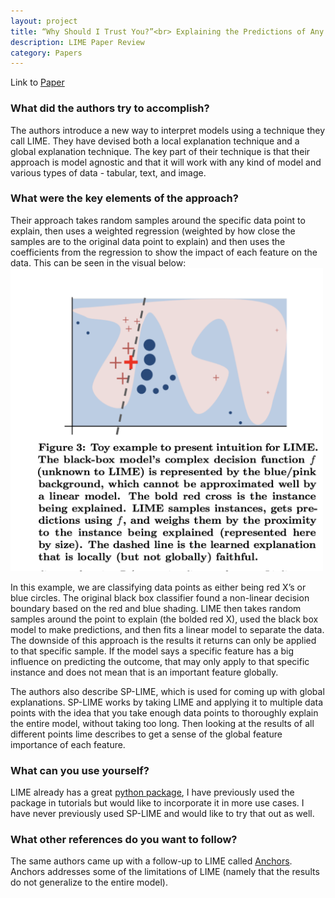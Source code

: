 ```yaml
---
layout: project
title: “Why Should I Trust You?”<br> Explaining the Predictions of Any Classifier 
description: LIME Paper Review
category: Papers
---
```

Link to [Paper](https://arxiv.org/abs/1602.04938)

### What did the authors try to accomplish?
The authors introduce a new way to interpret models using a technique they call LIME. They have devised both a local explanation technique and a global explanation technique. The key part of their technique is that their approach is model agnostic and that it will work with any kind of model and various types of data - tabular, text, and image. 

### What were the key elements of the approach?
Their approach takes random samples around the specific data point to explain, then uses a weighted regression (weighted by how close the samples are to the original data point to explain) and then uses the coefficients from the regression to show the impact of each feature on the data. This can be seen in the visual below:
<img src="https://raw.githubusercontent.com/sik-flow/sik-flow.github.io/master/_projects/images/lime.png" alt="LIME" width="500"/>


In this example, we are classifying data points as either being red X’s or blue circles. The original black box classifier found a non-linear decision boundary based on the red and blue shading. LIME then takes random samples around the point to explain (the bolded red X), used the black box model to make predictions, and then fits a linear model to separate the data. The downside of this approach is the results it returns can only be applied to that specific sample. If the model says a specific feature has a big influence on predicting the outcome, that may only apply to that specific instance and does not mean that is an important feature globally. 

The authors also describe SP-LIME, which is used for coming up with global explanations. SP-LIME works by taking LIME and applying it to multiple data points with the idea that you take enough data points to thoroughly explain the entire model, without taking too long. Then looking at the results of all different points lime describes to get a sense of the global feature importance of each feature.  

### What can you use yourself?
LIME already has a great [python package](https://github.com/marcotcr/lime), I have previously used the package in tutorials but would like to incorporate it in more use cases. I have never previously used SP-LIME and would like to try that out as well. 

### What other references do you want to follow?
The same authors came up with a follow-up to LIME called [Anchors](https://homes.cs.washington.edu/~marcotcr/aaai18.pdf). Anchors addresses some of the limitations of LIME (namely that the results do not generalize to the entire model). 

